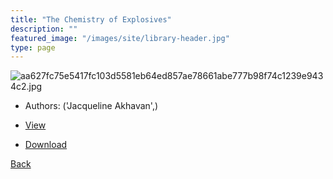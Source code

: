 ```yaml
---
title: "The Chemistry of Explosives"
description: ""
featured_image: "/images/site/library-header.jpg"
type: page
---
```


![aa627fc75e5417fc103d5581eb64ed857ae78661abe777b98f74c1239e9434c2.jpg](https://drive.google.com/uc?export=view&id=1jk8RL4yBcXNF17bTlAA5Kz6HzPhVv4pR)
* Authors: ('Jacqueline Akhavan',)
* <a href="https://drive.google.com/uc?export=view&id=1sdIHHHAl0Lfr-Ajc9-UDU_QFZhto7aAA" target="_blank">View</a>

* [Download](https://drive.google.com/uc?export=download&id=1sdIHHHAl0Lfr-Ajc9-UDU_QFZhto7aAA)

[Back](/library/)
